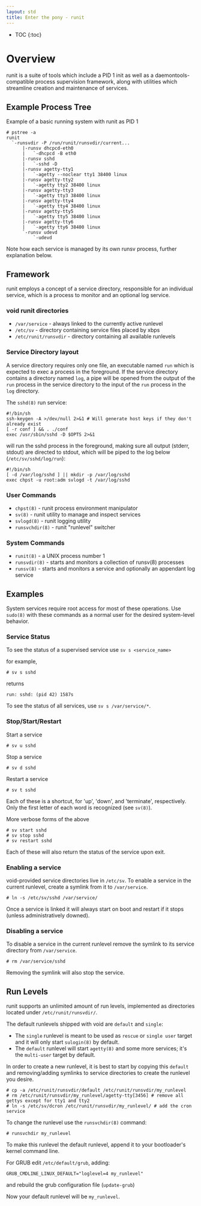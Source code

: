 ```yaml
---
layout: std
title: Enter the pony - runit
---
```

* TOC
{:toc}

# Overview

runit is a suite of tools which include a PID 1 init as well as a
daemontools-compatible process supervision framework, along with utilities
which streamline creation and maintenance of services.

## Example Process Tree

Example of a basic running system with runit as PID 1

~~~
# pstree -a
runit
  `-runsvdir -P /run/runit/runsvdir/current...
      |-runsv dhcpcd-eth0
      |   `-dhcpcd -B eth0
      |-runsv sshd
      |   `-sshd -D
      |-runsv agetty-tty1
      |   `-agetty --noclear tty1 38400 linux
      |-runsv agetty-tty2
      |   `-agetty tty2 38400 linux
      |-runsv agetty-tty3
      |   `-agetty tty3 38400 linux
      |-runsv agetty-tty4
      |   `-agetty tty4 38400 linux
      |-runsv agetty-tty5
      |   `-agetty tty5 38400 linux
      |-runsv agetty-tty6
      |   `-agetty tty6 38400 linux
      `-runsv udevd
          `-udevd
~~~

Note how each service is managed by its own runsv process, further explanation below.

## Framework

runit employs a concept of a service directory, responsible for an individual service,
which is a process to monitor and an optional log service.

### void runit directories

- `/var/service` - always linked to the currently active runlevel
- `/etc/sv` - directory containing service files placed by xbps
- `/etc/runit/runsvdir` - directory containing all available runlevels

### Service Directory layout

A service directory requires only one file, an executable named `run` which is expected
to exec a process in the foreground. If the service directory contains a directory named
`log`, a pipe will be opened from the output of the `run` process in the service directory
to the input of the `run` process in the `log` directory.

The `sshd(8)` run service:


~~~
#!/bin/sh
ssh-keygen -A >/dev/null 2>&1 # Will generate host keys if they don't already exist
[ -r conf ] && . ./conf
exec /usr/sbin/sshd -D $OPTS 2>&1
~~~

will run the sshd process in the foreground, making sure all output (stderr, stdout) are directed
to stdout, which will be piped to the log below (`/etc/sv/sshd/log/run`):

~~~
#!/bin/sh
[ -d /var/log/sshd ] || mkdir -p /var/log/sshd
exec chpst -u root:adm svlogd -t /var/log/sshd
~~~

### User Commands

- `chpst(8)` - runit process environment manipulator
- `sv(8)` - runit utility to manage and inspect services
- `svlogd(8)` - runit logging utility
- `runsvchdir(8)` - runit "runlevel" switcher

### System Commands

- `runit(8)` - a UNIX process number 1
- `runsvdir(8)` - starts and monitors a collection of runsv(8) processes
- `runsv(8)` - starts and monitors a service and optionally an appendant log service


## Examples

System services require root access for most of these operations. Use `sudo(8)` with these
commands as a normal user for the desired system-level behavior.

### Service Status

To see the status of a supervised service use `sv s <service_name>`

for example, 

    # sv s sshd

returns

    run: sshd: (pid 42) 1587s

To see the status of all services, use `sv s /var/service/*`.

### Stop/Start/Restart

Start a service

    # sv u sshd

Stop a service

    # sv d sshd

Restart a service

    # sv t sshd

Each of these is a shortcut, for 'up', 'down', and 'terminate', respectively. Only the first letter
of each word is recognized (see `sv(8)`).

More verbose forms of the above

    # sv start sshd
    # sv stop sshd
    # sv restart sshd

Each of these will also return the status of the service upon exit.

### Enabling a service

void-provided service directories live in `/etc/sv`. To enable a service in the current runlevel,
create a symlink from it to `/var/service`.

    # ln -s /etc/sv/sshd /var/service/

Once a service is linked it will always start on boot and restart if it stops (unless administratively downed).

### Disabling a service

To disable a service in the current runlevel remove the symlink to its service directory from `/var/service`.

    # rm /var/service/sshd

Removing the symlink will also stop the service.

## Run Levels

runit supports an unlimited amount of run levels, implemented as directories located under `/etc/runit/runsvdir/`.

The default runlevels shipped with void are `default` and `single`:

- The `single` runlevel is meant to be used as `rescue` or `single user` target and it will only start `sulogin(8)`
by default.
- The `default` runlevel will start `agetty(8)` and some more services; it's the `multi-user` target by default.

In order to create a new runlevel, it is best to start by copying this `default` and removing/adding
symlinks to service directories to create the runlevel you desire.

    # cp -a /etc/runit/runsvdir/default /etc/runit/runsvdir/my_runlevel
    # rm /etc/runit/runsvdir/my_runlevel/agetty-tty[3456] # remove all gettys except for tty1 and tty2
    # ln -s /etc/sv/dcron /etc/runit/runsvdir/my_runlevel/ # add the cron service

To change the runlevel use the `runsvchdir(8)` command:

    # runsvchdir my_runlevel

To make this runlevel the default runlevel, append it to your bootloader's kernel command line.

For GRUB edit `/etc/default/grub`, adding:

    GRUB_CMDLINE_LINUX_DEFAULT="loglevel=4 my_runlevel"

and rebuild the grub configuration file (`update-grub`)

Now your default runlevel will be `my_runlevel`.
